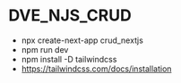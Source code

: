 # DVE_NJS_CRUD
- npx create-next-app crud_nextjs
- npm run dev
- npm install -D tailwindcss
- https://tailwindcss.com/docs/installation

